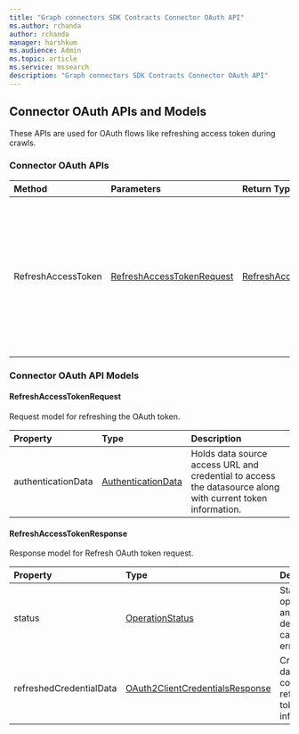 ```yaml
---
title: "Graph connectors SDK Contracts Connector OAuth API"
ms.author: rchanda
author: rchanda
manager: harshkum
ms.audience: Admin
ms.topic: article
ms.service: mssearch
description: "Graph connectors SDK Contracts Connector OAuth API"
---
```


## Connector OAuth APIs and Models

These APIs are used for OAuth flows like refreshing access token during crawls.

### Connector OAuth APIs

|Method |Parameters |Return Type |Description |
|:----------|:-------------|:----------|:----------|
|RefreshAccessToken |[RefreshAccessTokenRequest](#refreshaccesstokenrequest) |[RefreshAccessTokenResponse](#refreshaccesstokenresponse) |This API is used to generate a refreshed token from the auth server of the datasource and send the token details to the platform. |

### Connector OAuth API Models

#### RefreshAccessTokenRequest

Request model for refreshing the OAuth token.

|Property |Type |Description |
|:----------|:-------------|:----------|
|authenticationData |[AuthenticationData](/microsoftsearch/custom-connector-sdk-contracts-common#authenticationdata) |Holds data source access URL and credential to access the datasource along with current token information. |

#### RefreshAccessTokenResponse

Response model for Refresh OAuth token request.

|Property |Type |Description |
|:----------|:-------------|:----------|
|status |[OperationStatus](/microsoftsearch/custom-connector-sdk-contracts-common#operationstatus) |Status of operation and error details in case of error |
|refreshedCredentialData |[OAuth2ClientCredentialsResponse](/microsoftsearch/custom-connector-sdk-contracts-common#oauth2clientcredentialsresponse) |Credential data containing refreshed token information |
